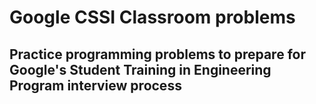 # Google CSSI Classroom problems

## Practice programming problems to prepare for Google's Student Training in Engineering Program interview process
